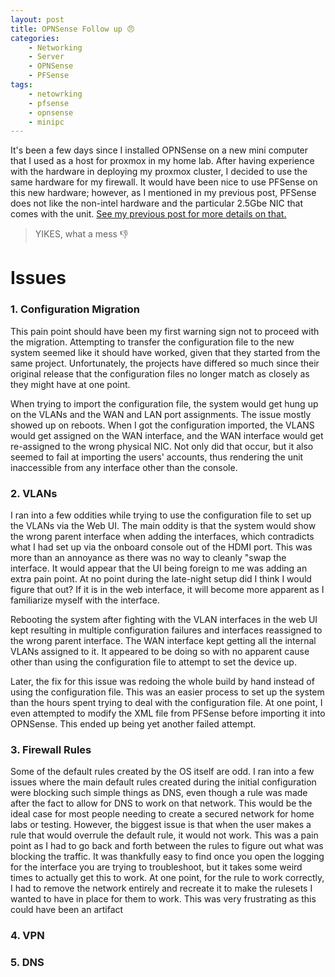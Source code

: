 ```yaml
---
layout: post
title: OPNSense Follow up 😠
categories: 
    - Networking
    - Server
    - OPNSense
    - PFSense
tags:
    - netowrking
    - pfsense
    - opnsense
    - minipc
---
```


It's been a few days since I installed OPNSense on a new mini computer that I used as a host for proxmox in my home lab. After having experience with the hardware in deploying my proxmox cluster, I decided to use the same hardware for my firewall. It would have been nice to use PFSense on this new hardware; however, as I mentioned in my previous post, PFSense does not like the non-intel hardware and the particular 2.5Gbe NIC that comes with the unit. [See my previous post for more details on that.](https://blog.chriszavala.com/So-Long-PFSense/)


> YIKES, what a mess 👎

# Issues

### 1. **Configuration Migration**

This pain point should have been my first warning sign not to proceed with the migration. Attempting to transfer the configuration file to the new system seemed like it should have worked, given that they started from the same project. Unfortunately, the projects have differed so much since their original release that the configuration files no longer match as closely as they might have at one point.  

When trying to import the configuration file, the system would get hung up on the VLANs and the WAN and LAN port assignments. The issue mostly showed up on reboots. When I got the configuration imported, the VLANS would get assigned on the WAN interface, and the WAN interface would get re-assigned to the wrong physical NIC. Not only did that occur, but it also seemed to fail at importing the users' accounts, thus rendering the unit inaccessible from any interface other than the console.

  

### 2. **VLANs**

  

I ran into a few oddities while trying to use the configuration file to set up the VLANs via the Web UI. The main oddity is that the system would show the wrong parent interface when adding the interfaces, which contradicts what I had set up via the onboard console out of the HDMI port. This was more than an annoyance as there was no way to cleanly "swap the interface. It would appear that the UI being foreign to me was adding an extra pain point. At no point during the late-night setup did I think I would figure that out? If it is in the web interface, it will become more apparent as I familiarize myself with the interface. 

Rebooting the system after fighting with the VLAN interfaces in the web UI kept resulting in multiple configuration failures and interfaces reassigned to the wrong parent interface.  The WAN interface kept getting all the internal VLANs assigned to it. It appeared to be doing so with no apparent cause other than using the configuration file to attempt to set the device up. 

Later, the fix for this issue was redoing the whole build by hand instead of using the configuration file. This was an easier process to set up the system than the hours spent trying to deal with the configuration file. At one point, I even attempted to modify the XML file from PFSense before importing it into OPNSense. This ended up being yet another failed attempt. 

  

### 3. **Firewall Rules**

 Some of the default rules created by the OS itself are odd. I ran into a few issues where the main default rules created during the initial configuration were blocking such simple things as DNS, even though a rule was made after the fact to allow for DNS to work on that network. This would be the ideal case for most people needing to create a secured network for home labs or testing. However, the biggest issue is that when the user makes a rule that would overrule the default rule, it would not work. This was a pain point as I had to go back and forth between the rules to figure out what was blocking the traffic. It was thankfully easy to find once you open the logging for the interface you are trying to troubleshoot, but it takes some weird times to actually get this to work. At one point, for the rule to work correctly, I had to remove the network entirely and recreate it to make the rulesets I wanted to have in place for them to work. This was very frustrating as this could have been an artifact 

### 4. **VPN**

  

### 5. **DNS**
